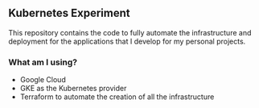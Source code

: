 ## Kubernetes Experiment

This repository contains the code to fully automate the infrastructure and deployment for the
applications that I develop for my personal projects.

### What am I using?

- Google Cloud
- GKE as the Kubernetes provider
- Terraform to automate the creation of all the infrastructure

### 
